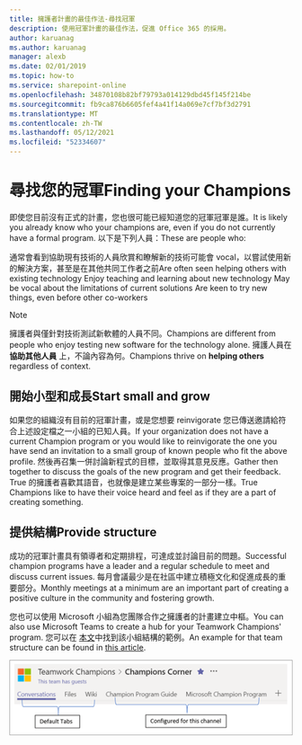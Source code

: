 ```yaml
---
title: 擁護者計畫的最佳作法-尋找冠軍
description: 使用冠軍計畫的最佳作法，促進 Office 365 的採用。
author: karuanag
ms.author: karuanag
manager: alexb
ms.date: 02/01/2019
ms.topic: how-to
ms.service: sharepoint-online
ms.openlocfilehash: 34870108b82bf79793a014129dbd45f145f214be
ms.sourcegitcommit: fb9ca876b6605fef4a41f14a069e7cf7bf3d2791
ms.translationtype: MT
ms.contentlocale: zh-TW
ms.lasthandoff: 05/12/2021
ms.locfileid: "52334607"
---
```

# <a name="finding-your-champions"></a><span data-ttu-id="83f74-103">尋找您的冠軍</span><span class="sxs-lookup"><span data-stu-id="83f74-103">Finding your Champions</span></span> 

<span data-ttu-id="83f74-104">即使您目前沒有正式的計畫，您也很可能已經知道您的冠軍冠軍是誰。</span><span class="sxs-lookup"><span data-stu-id="83f74-104">It is likely you already know who your champions are, even if you do not currently have a formal program.</span></span>  <span data-ttu-id="83f74-105">以下是下列人員：</span><span class="sxs-lookup"><span data-stu-id="83f74-105">These are people who:</span></span>

<span data-ttu-id="83f74-106">通常會看到協助現有技術的人員欣賞和瞭解新的技術可能會 vocal，以嘗試使用新的解決方案，甚至是在其他共同工作者之前</span><span class="sxs-lookup"><span data-stu-id="83f74-106">Are often seen helping others with existing technology Enjoy teaching and learning about new technology May be vocal about the limitations of current solutions Are keen to try new things, even before other co-workers</span></span>

> [!NOTE]
> <span data-ttu-id="83f74-107">擁護者與僅針對技術測試新軟體的人員不同。</span><span class="sxs-lookup"><span data-stu-id="83f74-107">Champions are different from people who enjoy testing new software for the technology alone.</span></span> <span data-ttu-id="83f74-108">擁護人員在 **協助其他人員** 上，不論內容為何。</span><span class="sxs-lookup"><span data-stu-id="83f74-108">Champions thrive on **helping others** regardless of context.</span></span> 

## <a name="start-small-and-grow"></a><span data-ttu-id="83f74-109">開始小型和成長</span><span class="sxs-lookup"><span data-stu-id="83f74-109">Start small and grow</span></span>

<span data-ttu-id="83f74-110">如果您的組織沒有目前的冠軍計畫，或是您想要 reinvigorate 您已傳送邀請給符合上述設定檔之一小組的已知人員。</span><span class="sxs-lookup"><span data-stu-id="83f74-110">If your organization does not have a current Champion program or you would like to reinvigorate the one you have send an invitation to a small group of known people who fit the above profile.</span></span>  <span data-ttu-id="83f74-111">然後再召集一併討論新程式的目標，並取得其意見反應。</span><span class="sxs-lookup"><span data-stu-id="83f74-111">Gather then together to discuss the goals of the new program and get their feedback.</span></span> <span data-ttu-id="83f74-112">True 的擁護者喜歡其語音，也就像是建立某些專案的一部分一樣。</span><span class="sxs-lookup"><span data-stu-id="83f74-112">True Champions like to have their voice heard and feel as if they are a part of creating something.</span></span>  

## <a name="provide-structure"></a><span data-ttu-id="83f74-113">提供結構</span><span class="sxs-lookup"><span data-stu-id="83f74-113">Provide structure</span></span>

<span data-ttu-id="83f74-114">成功的冠軍計畫具有領導者和定期排程，可達成並討論目前的問題。</span><span class="sxs-lookup"><span data-stu-id="83f74-114">Successful champion programs have a leader and a regular schedule to meet and discuss current issues.</span></span>  <span data-ttu-id="83f74-115">每月會議最少是在社區中建立積極文化和促進成長的重要部分。</span><span class="sxs-lookup"><span data-stu-id="83f74-115">Monthly meetings at a minimum are an important part of creating a positive culture in the community and fostering growth.</span></span>  

<span data-ttu-id="83f74-116">您也可以使用 Microsoft 小組為您團隊合作之擁護者的計畫建立中樞。</span><span class="sxs-lookup"><span data-stu-id="83f74-116">You can also use Microsoft Teams to create a hub for your Teamwork Champions' program.</span></span>  <span data-ttu-id="83f74-117">您可以在 [本文](/MicrosoftTeams/teams-adoption-your-first-teams)中找到該小組結構的範例。</span><span class="sxs-lookup"><span data-stu-id="83f74-117">An example for that team structure can be found in [this article](/MicrosoftTeams/teams-adoption-your-first-teams).</span></span>

![團隊合作冠軍小組選項卡](media/teams-adoption-tab-example.png)